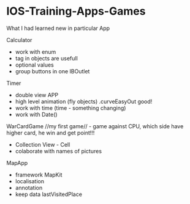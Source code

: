 # IOS-Training-Apps-Games
What I had learned new in particular App


Calculator 
- work with enum
- tag in objects are usefull
- optional values 
- group buttons in one IBOutlet


Timer  
- double view APP
- high level animation (fly objects) .curveEasyOut good!
- work with time (time - something changing)
- work with Date()


WarCardGame //my first game//  - game against CPU, which side have higher card, he win and get point!!! 
- Collection View - Cell 
- colaborate with names of pictures

MapApp 
- framework MapKit
- localisation
- annotation
- keep data lastVisitedPlace 







